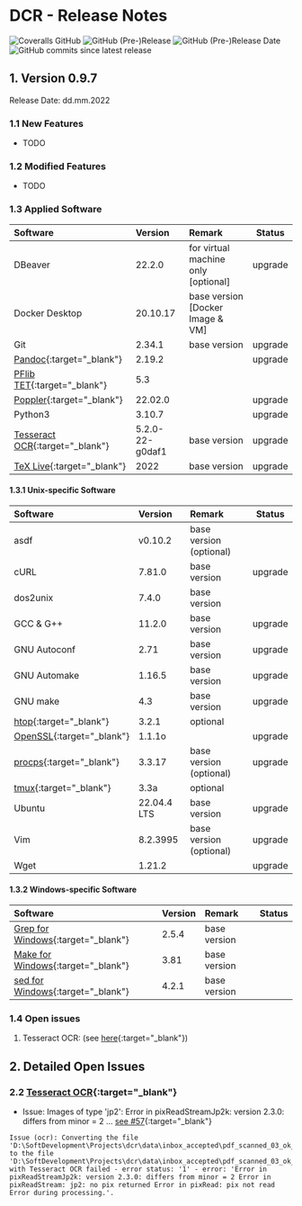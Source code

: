 # DCR - Release Notes

![Coveralls GitHub](https://img.shields.io/coveralls/github/KonnexionsGmbH/dcr.svg)
![GitHub (Pre-)Release](https://img.shields.io/github/v/release/KonnexionsGmbH/dcr?include_prereleases)
![GitHub (Pre-)Release Date](https://img.shields.io/github/release-date-pre/KonnexionsGmbh/dcr)
![GitHub commits since latest release](https://img.shields.io/github/commits-since/KonnexionsGmbH/dcr/0.9.6)

## 1. Version 0.9.7

Release Date: dd.mm.2022

### 1.1 New Features

- TODO

### 1.2 Modified Features

- TODO

### 1.3 Applied Software

| Software                                                                      | Version         | Remark                              | Status  |
|:------------------------------------------------------------------------------|:----------------|:------------------------------------|---------|
| DBeaver                                                                       | 22.2.0          | for virtual machine only [optional] | upgrade |
| Docker Desktop                                                                | 20.10.17        | base version [Docker Image & VM]    |         | 
| Git                                                                           | 2.34.1          | base version                        | upgrade |
| [Pandoc](https://pandoc.org){:target="_blank"}                                | 2.19.2          |                                     | upgrade |
| [PFlib TET](https://www.pdflib.com/products/tet){:target="_blank"}            | 5.3             |                                     |         |
| [Poppler](https://poppler.freedesktop.org){:target="_blank"}                  | 22.02.0         |                                     | upgrade |
| Python3                                                                       | 3.10.7          |                                     | upgrade |
| [Tesseract OCR](https://github.com/tesseract-ocr/tesseract){:target="_blank"} | 5.2.0-22-g0daf1 | base version                        | upgrade |
| [TeX Live](https://www.tug.org/texlive){:target="_blank"}                     | 2022            | base version                        | upgrade |

#### 1.3.1 Unix-specific Software

| Software                                                        | Version     | Remark                  | Status  |
|:----------------------------------------------------------------|:------------|:------------------------|---------|
| asdf                                                            | v0.10.2     | base version (optional) |         |
| cURL                                                            | 7.81.0      | base version            | upgrade |
| dos2unix                                                        | 7.4.0       | base version            |         |
| GCC & G++                                                       | 11.2.0      | base version            | upgrade |
| GNU Autoconf                                                    | 2.71        | base version            | upgrade |
| GNU Automake                                                    | 1.16.5      | base version            | upgrade |
| GNU make                                                        | 4.3         | base version            | upgrade |
| [htop](https://htop.dev){:target="_blank"}                      | 3.2.1       | optional                |         |
| [OpenSSL](https://www.openssl.org){:target="_blank"}            | 1.1.1o      |                         | upgrade |
| [procps](https://github.com/warmchang/procps){:target="_blank"} | 3.3.17      | base version (optional) | upgrade |
| [tmux](https://github.com/tmux/tmux/wiki){:target="_blank"}     | 3.3a        | optional                |         |
| Ubuntu                                                          | 22.04.4 LTS | base version            | upgrade |
| Vim                                                             | 8.2.3995    | base version (optional) | upgrade |
| Wget                                                            | 1.21.2      |                         | upgrade |

#### 1.3.2 Windows-specific Software

| Software                                                                                | Version | Remark        | Status |
|:----------------------------------------------------------------------------------------|:--------|:--------------|--------|
| [Grep for Windows](http://gnuwin32.sourceforge.net/packages/grep.htm){:target="_blank"} | 2.5.4   | base version  |        |
| [Make for Windows](http://gnuwin32.sourceforge.net/packages/make.htm){:target="_blank"} | 3.81    | base version  |        |
| [sed for Windows](http://gnuwin32.sourceforge.net/packages/sed.htm){:target="_blank"}   | 4.2.1   | base version  |        |

### 1.4 Open issues

1. Tesseract OCR: (see [here](#issues_tesseract_ocr){:target="_blank"})

## 2. Detailed Open Issues

### <a name="issues_tesseract_ocr"></a> 2.2 [Tesseract OCR](https://github.com/tesseract-ocr/tesseract){:target="_blank"}

- Issue: Images of type 'jp2': Error in pixReadStreamJp2k: version 2.3.0: differs from minor = 2 ... [see #57](https://github.com/UB-Mannheim/tesseract/issues/57){:target="_blank"}

```
Issue (ocr): Converting the file 'D:\SoftDevelopment\Projects\dcr\data\inbox_accepted\pdf_scanned_03_ok_5.jp2' to the file 'D:\SoftDevelopment\Projects\dcr\data\inbox_accepted\pdf_scanned_03_ok_5.pdf' with Tesseract OCR failed - error status: '1' - error: 'Error in pixReadStreamJp2k: version 2.3.0: differs from minor = 2 Error in pixReadStream: jp2: no pix returned Error in pixRead: pix not read Error during processing.'.
```

